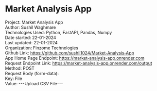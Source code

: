 ﻿# Market Analysis App

Project: Market Analysis App<br>
Author: Sushil Waghmare<br>
Technologies Used: Python, FastAPI, Pandas, Numpy<br>
Date started: 22-01-2024<br>
Last updated: 22-01-2024<br>
Organization: Finzome Technologies<br>
Github Link: https://github.com/sushil1024/Market-Analysis-App<br>
App Home Page Endpoint: https://market-analysis-app.onrender.com<br>
Request Endpoint Link: https://market-analysis-app.onrender.com/output<br>
Method: POST<br>
Request Body (form-data):<br>
    Key: File<br>
    Value: ---Upload CSV File---<br>
